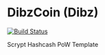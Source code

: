 DibzCoin (Dibz)
===========

[![Build Status](https://travis-ci.org/RazorLove/Dibzcoin.png?branch=master)](https://travis-ci.org/RazorLove/Dibzcoin)


Scrypt Hashcash PoW Template